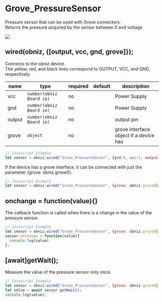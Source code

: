 # Grove_PressureSensor
Pressure sensor that can be used with Grove connectors.  
Returns the pressure acquired by the sensor between 0 and voltage.

![](image.jpg)

## wired(obniz, {[output, vcc, gnd, grove]});
Connects to the obniz device.  
The yellow, red, and black lines correspond to OUTPUT, VCC, and GND, respectively.

| name   | type                     | required | default | description                            |
|--------|--------------------------|----------|---------|----------------------------------------|
| vcc    | `number(obniz Board io)` | no       | &nbsp;  | Power Supply                           |
| gnd    | `number(obniz Board io)` | no       | &nbsp;  | Power Supply                           |
| output | `number(obniz Board io)` | no       | &nbsp;  | output pin                             |
| grove  | `object`                 | no       | &nbsp;  | grove interface object if a device has |

```Javascript
// Javascript Example
let sensor = obniz.wired("Grove_PressureSensor", {gnd:0, vcc:1, output: 3});
```

If the device has a grove interface, it can be connected with just the parameter {grove: obniz.grove0}.
```javascript
// Javascript Example
let sensor = obniz.wired("Grove_PressureSensor", {grove: obniz.grove0});
```

## onchange = function(value){}
The callback function is called when there is a change in the value of the pressure sensor.

```javascript
// Javascript Example
let sensor = obniz.wired("Grove_PressureSensor", {grove: obniz.grove0});
sensor.onchange = function(value){
  console.log(value)
};
```

## [await]getWait();
Measure the value of the pressure sensor only once.

```javascript
// Javascript Example
let sensor = obniz.wired("Grove_PressureSensor", {grove: obniz.grove0});
let value = await sensor.getWait();
console.log(value);
```
